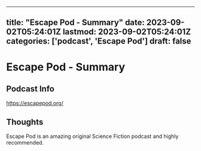 
---
title: "Escape Pod - Summary"
date: 2023-09-02T05:24:01Z
lastmod: 2023-09-02T05:24:01Z
categories: ['podcast', 'Escape Pod']
draft: false
---


# Escape Pod - Summary
## Podcast Info
https://escapepod.org/

## Thoughts

Escape Pod is an amazing original Science Fiction podcast and highly recommended.

<!-- #podcast #Escape Pod# #public -->

<!-- {BearID:5AF932A6-8087-47F0-B4F9-E4C82D295BDD} -->
